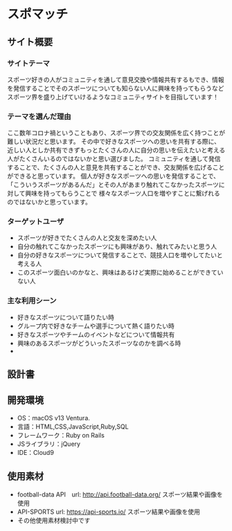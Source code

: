 # スポマッチ

## サイト概要
### サイトテーマ
スポーツ好きの人がコミュニティを通して意見交換や情報共有するもでき、情報を発信することでそのスポーツについても知らない人に興味を持ってもらうなど
スポーツ界を盛り上げていけるようなコミュニティサイトを目指しています！

### テーマを選んだ理由
ここ数年コロナ禍ということもあり、スポーツ界での交友関係を広く持つことが難しい状況だと思います。
その中で好きなスポーツへの思いを共有する際に、近しい人としか共有できずもっとたくさんの人に自分の思いを伝えたいと考える人がたくさんいるのではないかと思い選びました。
コミュニティを通して発信することで、たくさんの人と意見を共有することができ、交友関係を広げることができると思っています。
個人が好きなスポーツへの思いを発信することで、「こういうスポーツがあるんだ」とその人があまり触れてこなかったスポーツに対して興味を持ってもらうことで
様々なスポーツ人口を増やすことに繋げれるのではないかと思っています。


### ターゲットユーザ
- スポーツが好きでたくさんの人と交友を深めたい人
- 自分の触れてこなかったスポーツにも興味があり、触れてみたいと思う人
- 自分の好きなスポーツについて発信することで、競技人口を増やしてたいと考える人
- このスポーツ面白いのかなと、興味はあるけど実際に始めることができていない人

### 主な利用シーン
- 好きなスポーツについて語りたい時
- グループ内で好きなチームや選手について熱く語りたい時
- 好きなスポーツやチームのイベントなどについて情報共有
- 興味のあるスポーツがどういったスポーツなのかを調べる時
-

## 設計書

## 開発環境
- OS：macOS v13 Ventura.
- 言語：HTML,CSS,JavaScript,Ruby,SQL
- フレームワーク：Ruby on Rails
- JSライブラリ：jQuery
- IDE：Cloud9

## 使用素材
- football-data API　url: http://api.football-data.org/ スポーツ結果や画像を使用
- API-SPORTS url: https://api-sports.io/ スポーツ結果や画像を使用
- その他使用素材検討中です